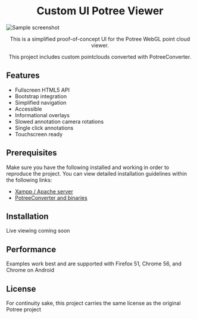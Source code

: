 <h1 align="center">Custom UI Potree Viewer</h1>

![Sample screenshot](https://github.com/ceciliaconsta3/kiosk/blob/master/assets/img/readme-pic.PNG?raw=true "Screenshot")

<p align="center">This is a simplified proof-of-concept UI for the Potree WebGL point cloud viewer.</p>
<p align="center">This project includes custom pointclouds converted with PotreeConverter.</p>

## Features
* Fullscreen HTML5 API
* Bootstrap integration
* Simplified navigation
* Accessible
* Informational overlays
* Slowed annotation camera rotations
* Single click annotations
* Touchscreen ready

## Prerequisites
Make sure you have the following installed and working in order to reproduce the project. You can view detailed installation guidelines within the following links:
* [Xampp / Apache server](https://www.apachefriends.org/index.html)
* [PotreeConverter and binaries](https://github.com/potree/PotreeConverter/releases)

## Installation
Live viewing coming soon

## Performance
Examples work best and are supported with Firefox 51, Chrome 56, and Chrome on Android

## License
For continuity sake, this project carries the same license as the original Potree project


